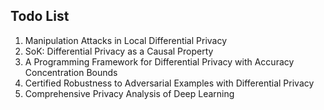 ## Todo List

1.  Manipulation Attacks in Local Differential Privacy
2.  SoK: Differential Privacy as a Causal Property
3.  A Programming Framework for Differential Privacy with Accuracy Concentration Bounds
4.  Certified Robustness to Adversarial Examples with Differential Privacy
5.  Comprehensive Privacy Analysis of Deep Learning